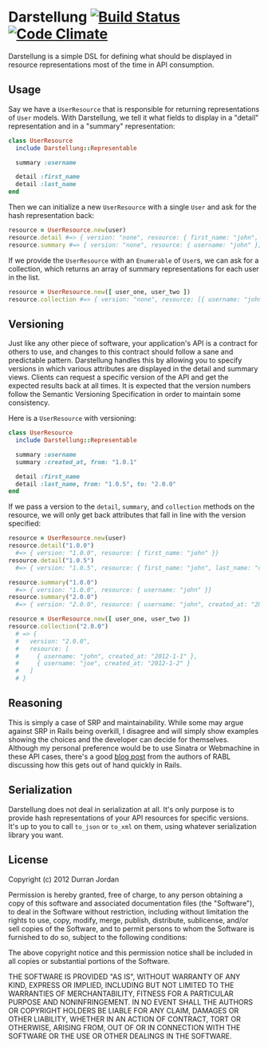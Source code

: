 Darstellung [![Build Status](https://secure.travis-ci.org/durran/darstellung.png?branch=master&.png)](http://travis-ci.org/durran/darstellung) [![Code Climate](https://codeclimate.com/badge.png)](https://codeclimate.com/github/durran/darstellung)
========

Darstellung is a simple DSL for defining what should be displayed in
resource representations most of the time in API consumption.

Usage
-----

Say we have a `UserResource` that is responsible for returning
representations of `User` models. With Darstellung, we tell it what
fields to display in a "detail" representation and in a "summary"
representation:

```ruby
class UserResource
  include Darstellung::Representable

  summary :username

  detail :first_name
  detail :last_name
end
```

Then we can initialize a new `UserResource` with a single `User` and ask for
the hash representation back:

```ruby
resource = UserResource.new(user)
resource.detail #=> { version: "none", resource: { first_name: "john", last_name: "doe" }}
resource.summary #=> { version: "none", resource: { username: "john" }}
```

If we provide the `UserResource` with an `Enumerable` of `User`s, we can ask
for a collection, which returns an array of summary representations for each
user in the list.

```ruby
resource = UserResource.new([ user_one, user_two ])
resource.collection #=> { version: "none", resource: [{ username: "john" }, { username: "joe" }]}
```

Versioning
----------

Just like any other piece of software, your application's API is a contract
for others to use, and changes to this contract should follow a sane and
predictable pattern. Darstellung handles this by allowing you to specify versions
in which various attributes are displayed in the detail and summary views.
Clients can request a specific version of the API and get the expected results
back at all times. It is expected that the version numbers follow the
Semantic Versioning Specification in order to maintain some consistency.

Here is a `UserResource` with versioning:

```ruby
class UserResource
  include Darstellung::Representable

  summary :username
  summary :created_at, from: "1.0.1"

  detail :first_name
  detail :last_name, from: "1.0.5", to: "2.0.0"
end
```

If we pass a version to the `detail`, `summary`, and `collection` methods on
the resource, we will only get back attributes that fall in line with the
version specified:

```ruby
resource = UserResource.new(user)
resource.detail("1.0.0")
  #=> { version: "1.0.0", resource: { first_name: "john" }}
resource.detail("1.0.5")
  #=> { version: "1.0.5", resource: { first_name: "john", last_name: "doe" }}

resource.summary("1.0.0")
  #=> { version: "1.0.0", resource: { username: "john" }}
resource.summary("2.0.0")
  #=> { version: "2.0.0", resource: { username: "john", created_at: "2012-1-1" }}

resource = UserResource.new([ user_one, user_two ])
resource.collection("2.0.0")
  # => {
  #   version: "2.0.0",
  #   resource: [
  #     { username: "john", created_at: "2012-1-1" },
  #     { username: "joe", created_at: "2012-1-2" }
  #   ]
  # }
```

Reasoning
---------

This is simply a case of SRP and maintainability. While some may argue against
SRP in Rails being overkill, I disagree and will simply show examples showing
the choices and the developer can decide for themselves. Although my personal
preference would be to use Sinatra or Webmachine in these API cases, there's a good
[blog post](http://blog.gomiso.com/2011/05/16/if-youre-using-to_json-youre-doing-it-wrong)
from the authors of RABL discussing how this gets out of hand quickly in Rails.

Serialization
-------------

Darstellung does not deal in serialization at all. It's only purpose is to
provide hash representations of your API resources for specific versions. It's
up to you to call `to_json` or `to_xml` on them, using whatever serialization
library you want.

License
-------

Copyright (c) 2012 Durran Jordan

Permission is hereby granted, free of charge, to any person obtaining
a copy of this software and associated documentation files (the
"Software"), to deal in the Software without restriction, including
without limitation the rights to use, copy, modify, merge, publish,
distribute, sublicense, and/or sell copies of the Software, and to
permit persons to whom the Software is furnished to do so, subject to
the following conditions:

The above copyright notice and this permission notice shall be
included in all copies or substantial portions of the Software.

THE SOFTWARE IS PROVIDED "AS IS", WITHOUT WARRANTY OF ANY KIND,
EXPRESS OR IMPLIED, INCLUDING BUT NOT LIMITED TO THE WARRANTIES OF
MERCHANTABILITY, FITNESS FOR A PARTICULAR PURPOSE AND
NONINFRINGEMENT. IN NO EVENT SHALL THE AUTHORS OR COPYRIGHT HOLDERS BE
LIABLE FOR ANY CLAIM, DAMAGES OR OTHER LIABILITY, WHETHER IN AN ACTION
OF CONTRACT, TORT OR OTHERWISE, ARISING FROM, OUT OF OR IN CONNECTION
WITH THE SOFTWARE OR THE USE OR OTHER DEALINGS IN THE SOFTWARE.
